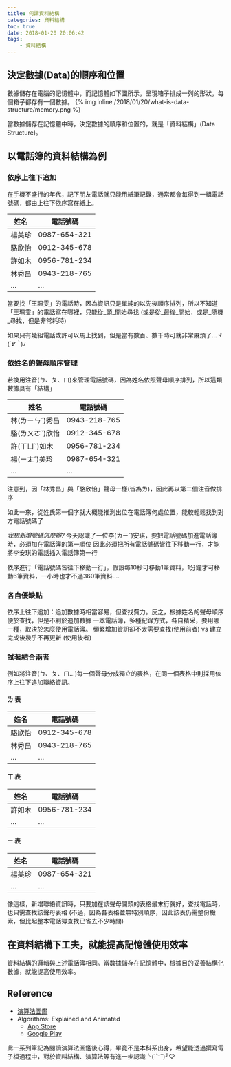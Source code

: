 ```yaml
---
title: 何謂資料結構
categories: 資料結構
toc: true
date: 2018-01-20 20:06:42
tags:
    - 資料結構
---
```

## 決定數據(Data)的順序和位置
數據儲存在電腦的記憶體中，而記憶體如下圖所示，呈現箱子排成一列的形狀，每個箱子都存有一個數據。
{% img inline /2018/01/20/what-is-data-structure/memory.png %}

當數據儲存在記憶體中時，決定數據的順序和位置的，就是「資料結構」(Data Structure)。

<!--more-->

## 以電話簿的資料結構為例
### 依序上往下追加
在手機不盛行的年代，記下朋友電話就只能用紙筆記錄，通常都會每得到一組電話號碼，都由上往下依序寫在紙上。

姓名 | 電話號碼
---------|----------
楊美珍 | 0987-654-321
駱欣怡 | 0912-345-678
許如木 | 0956-781-234
林秀昌 | 0943-218-765
… | …

當要找「王珮雯」的電話時，因為資訊只是單純的以先後順序排列，所以不知道「王珮雯」的電話寫在哪裡，只能從_頭_開始尋找
(或是從_最後_開始，或是_隨機_尋找，但是非常耗時)

如果只有幾組電話或許可以馬上找到，但是當有數百、數千時可就非常麻煩了...ヾ(*´∀｀*)ﾉ

### 依姓名的聲母順序管理
若換用注音(ㄅ、ㄆ、ㄇ)來管理電話號碼，因為姓名依照聲母順序排列，所以這類數據具有「結構」

姓名 | 電話號碼
---------|----------
林(ㄌㄧㄣˊ)秀昌 | 0943-218-765
駱(ㄌㄨㄛˋ)欣怡 | 0912-345-678
許(ㄒㄩˇ)如木 | 0956-781-234
楊(ㄧㄤˊ)美珍 | 0987-654-321
… | …

注意到，因「林秀昌」與「駱欣怡」聲母一樣(皆為ㄌ)，因此再以第二個注音做排序

如此一來，從姓氏第一個字就大概能推測出位在電話簿何處位置，能較輕鬆找到對方電話號碼了

_我想新增號碼怎麼辦?_
今天認識了一位李(ㄌㄧˇ)安琪，要把電話號碼加進電話簿時，必須加在電話簿的第一順位
因此必須把所有電話號碼皆往下移動一行，才能將李安琪的電話插入電話簿第一行

依序進行「電話號碼皆往下移動一行」，假設每10秒可移動1筆資料，1分鐘才可移動6筆資料，一小時也才不過360筆資料....

### 各自優缺點
依序上往下追加：追加數據時相當容易，但查找費力。反之，根據姓名的聲母順序便於查找，但是不利於追加數據
一本電話簿，多種紀錄方式，各自精采，要用哪一種，取決於怎麼使用電話簿。
頻繁增加資訊卻不太需要查找(使用前者) vs 建立完成後幾乎不再更新 (使用後者)

### 試著結合兩者
例如將注音(ㄅ、ㄆ、ㄇ…)每一個聲母分成獨立的表格，在同一個表格中則採用依序上往下追加聯絡資訊。

#### ㄌ 表
姓名 | 電話號碼
---------|----------
駱欣怡 | 0912-345-678
林秀昌 | 0943-218-765
… | …

#### ㄒ 表
姓名 | 電話號碼
---------|----------
許如木 | 0956-781-234
… | …

#### ㄧ 表
姓名 | 電話號碼
---------|----------
楊美珍 | 0987-654-321
… | …

像這樣，新增聯絡資訊時，只要加在該聲母開頭的表格最末行就好，查找電話時，也只需查找該聲母表格
(不過，因為各表格並無特別順序，因此該表仍需整份檢索，但比起整本電話簿查找已省去不少時間)

## 在資料結構下工夫，就能提高記憶體使用效率
資料結構的邏輯與上述電話簿相同。當數據儲存在記憶體中，根據目的妥善結構化數據，就能提高使用效率。

## Reference
* [演算法圖鑑](http://www.books.com.tw/products/0010771263)
* Algorithms: Explained and Animated
    * [App Store](https://itunes.apple.com/us/app/algorithms-explained-and-animated/id1047532631)
    * [Google Play](https://play.google.com/store/apps/details?id=wiki.algorithm.algorithms)

此一系列筆記為閱讀演算法圖鑑後心得，畢竟不是本科系出身，希望能透過撰寫電子檔過程中，對於資料結構、演算法等有進一步認識╰(*´︶`*)╯♡
